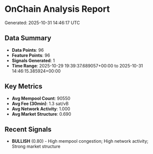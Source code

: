 # OnChain Analysis Report
Generated: 2025-10-31 14:46:17 UTC

## Data Summary
- **Data Points**: 96
- **Feature Points**: 96
- **Signals Generated**: 1
- **Time Range**: 2025-10-29 19:39:37.689057+00:00 to 2025-10-31 14:46:15.385924+00:00

## Key Metrics
- **Avg Mempool Count**: 90550
- **Avg Fee (30min)**: 1.3 sat/vB
- **Avg Network Activity**: 1.000
- **Avg Market Structure**: 0.690

## Recent Signals
- **BULLISH** (0.80) - High mempool congestion; High network activity; Strong market structure
